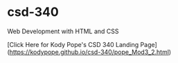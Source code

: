 # csd-340
Web Development with HTML and CSS 

[Click Here for Kody Pope's CSD 340 Landing Page]
(https://kodypope.github.io/csd-340/pope_Mod3_2.html)
